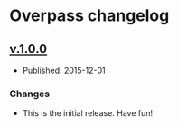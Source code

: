 # Overpass changelog

## [v.1.0.0](https://github.com/johnjohndoe/Overpass/releases/tag/v.1.0.0)

* Published: 2015-12-01

### Changes

* This is the initial release. Have fun!
